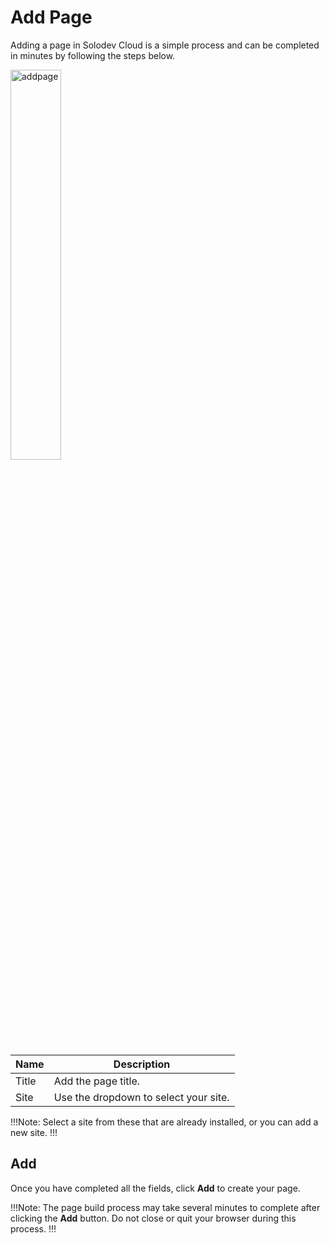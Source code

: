 # Add Page

Adding a page in Solodev Cloud is a simple process and can be completed in minutes by following the steps below.

<img src="/static/images/addpage.jpg" alt="addpage" style="width: 40%; display: block"></a>

**Name** | **Description** 
:--- | ---
Title | Add the page title.
Site | Use the dropdown to select your site.

!!!Note:
Select a site from these that are already installed, or you can add a new site.
!!!

## Add

Once you have completed all the fields, click **Add** to create your page.

!!!Note:
The page build process may take several minutes to complete after clicking the **Add** button. Do not close or quit your browser during this process.
!!!

